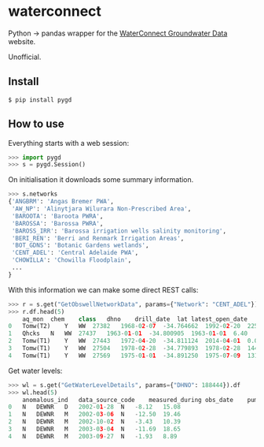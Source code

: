 # waterconnect

Python -> pandas wrapper for the [WaterConnect Groundwater Data](https://www.waterconnect.sa.gov.au/Systems/GD/Pages/Default.aspx) website.

Unofficial.

## Install

```
$ pip install pygd
```

## How to use

Everything starts with a web session:

```python
>>> import pygd
>>> s = pygd.Session()
```

On initialisation it downloads some summary information.

```python
>>> s.networks
{'ANGBRM': 'Angas Bremer PWA',
 'AW_NP': 'Alinytjara Wilurara Non-Prescribed Area',
 'BAROOTA': 'Baroota PWRA',
 'BAROSSA': 'Barossa PWRA',
 'BAROSS_IRR': 'Barossa irrigation wells salinity monitoring',
 'BERI_REN': 'Berri and Renmark Irrigation Areas',
 'BOT_GDNS': 'Botanic Gardens wetlands',
 'CENT_ADEL': 'Central Adelaide PWA',
 'CHOWILLA': 'Chowilla Floodplain',
 ...
}
```

With this information we can make some direct REST calls:

```python
>>> r = s.get("GetObswellNetworkData", params={"Network": "CENT_ADEL"})
>>> r.df.head(5)
	aq_mon	chem	class	dhno	drill_date	lat	latest_open_date	latest_open_depth	latest_sal_date	latest_swl_date	...	pwa	replaceunitnum	sal	salstatus	stat_desc	swl	swlstatus	tds	water	yield
0	Tomw(T2)	Y	WW	27382	1968-02-07	-34.764662	1992-02-20	225.00	2013-09-02	2018-09-18	...	Central Adelaide	NaN	Y	C	OPR	3.47	C	3620.0	Y	2.00
1	Qhcks	N	WW	27437	1963-01-01	-34.800905	1963-01-01	6.40	1984-02-01	1986-03-05	...	Central Adelaide	NaN	Y	H	NaN	5.86	H	1121.0	Y	NaN
2	Tomw(T1)	Y	WW	27443	1972-04-20	-34.811124	2014-04-01	0.00	1991-10-09	2003-07-04	...	Central Adelaide	NaN	Y	H	BKF	NaN	H	2030.0	Y	5.00
3	Tomw(T1)	Y	WW	27504	1978-02-28	-34.779893	1978-02-28	144.50	2016-04-06	2011-09-18	...	Central Adelaide	NaN	Y	H	OPR	11.21	H	2738.0	Y	0.00
4	Tomw(T1)	Y	WW	27569	1975-01-01	-34.891250	1975-07-09	131.10	1986-11-13	1988-09-21	...	Central Adelaide	NaN	Y	H	BKF	9.90	H	42070.0	Y	12.50
```

Get water levels:

```python
>>> wl = s.get("GetWaterLevelDetails", params={"DHNO": 188444}).df
>>> wl.head(5)
	anomalous_ind	data_source_code	measured_during	obs_date	pumping_ind	rswl	standing_water_level
0	N	DEWNR	D	2002-01-28	N	-8.12	15.08
1	N	DEWNR	M	2002-03-06	N	-12.50	19.46
2	N	DEWNR	M	2002-10-02	N	-3.43	10.39
3	N	DEWNR	M	2003-03-04	N	-11.69	18.65
4	N	DEWNR	M	2003-09-27	N	-1.93	8.89
```

